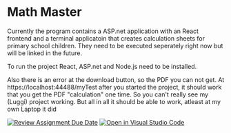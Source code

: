 # Math Master
Currently the program contains a ASP.net application with an React frontend and a terminal applicatoin that creates calculation sheets for primary school children. They need to be executed seperately right now but will be linked in the future.

To run the project React, ASP.net and Node.js need to be installed.

Also there is an error at the download button, so the PDF you can not get. At https://localhost:44488/myTest after you started the project, it should work that you get the PDF "calculation" one time. So you can't really see my (Luggi) project working. But all in all it should be able to work, atleast at my own Laptop it did

[![Review Assignment Due Date](https://classroom.github.com/assets/deadline-readme-button-24ddc0f5d75046c5622901739e7c5dd533143b0c8e959d652212380cedb1ea36.svg)](https://classroom.github.com/a/qBcCQxyG)
[![Open in Visual Studio Code](https://classroom.github.com/assets/open-in-vscode-718a45dd9cf7e7f842a935f5ebbe5719a5e09af4491e668f4dbf3b35d5cca122.svg)](https://classroom.github.com/online_ide?assignment_repo_id=11936885&assignment_repo_type=AssignmentRepo)
